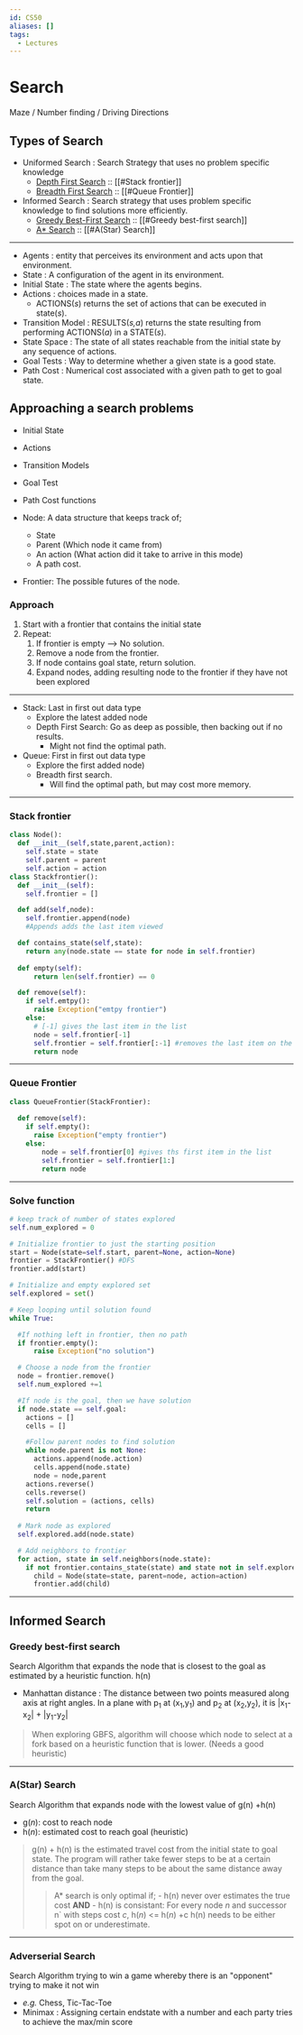 ```yaml
---
id: CS50
aliases: []
tags:
  - Lectures
---
```

# Search

Maze / Number finding / Driving Directions

## Types of Search
- Uniformed Search
  : Search Strategy that uses no problem specific knowledge
    - [Depth First Search](#stack-frontier)  :: [[#Stack frontier]]
    - [Breadth First Search](#queue-frontier) :: [[#Queue Frontier]]
- Informed Search
  : Search strategy that uses problem specific knowledge to find solutions more efficiently.
    - [Greedy Best-First Search](#greedy-best-first-search) :: [[#Greedy best-first search]]
    - [A* Search](#a(star)-search) :: [[#A(Star) Search]]
___
- Agents
  : entity that perceives its environment and acts upon that environment.
- State
  : A configuration of the agent in its environment.
- Initial State
  : The state where the agents begins.
- Actions
  : choices made in a state.
    - ACTIONS(*s*) returns the set of actions that can be executed in state(*s*).
- Transition Model
  : RESULTS(*s,a*) returns the state resulting
from performing ACTIONS(*a*) in a STATE(*s*).
- State Space
  : The state of all states reachable from the initial state by any
sequence of actions.
- Goal Tests
  : Way to determine whether a given state is a good state.
- Path Cost
  : Numerical cost associated with a given path to get to goal state.

## Approaching a search problems

- Initial State
- Actions
- Transition Models
- Goal Test
- Path Cost functions

- Node: A data structure that keeps track of;
  - State
  - Parent (Which node it came from)
  - An action (What action did it take to arrive in this mode)
  - A path cost.

- Frontier: The possible futures of the node.

### Approach

1. Start with a frontier that contains the initial state
2. Repeat:
    1. If frontier is empty --> No solution.
    2. Remove a node from the frontier.
    3. If node contains goal state, return solution.
    4. Expand nodes, adding resulting node to the frontier if they have not
       been explored

___

- Stack: Last in first out data type
  - Explore the latest added node
  - Depth First Search: Go as deep as possible, then backing out if no results.
    - Might not find the optimal path.
- Queue: First in first out data type
  - Explore the first added node)
  - Breadth first search.
    - Will find the optimal path, but may cost more memory.

___

### Stack frontier

```python
class Node():
  def __init__(self,state,parent,action):
    self.state = state
    self.parent = parent
    self.action = action
class Stackfrontier():
  def __init__(self):
    self.frontier = []

  def add(self,node):
    self.frontier.append(node)
    #Appends adds the last item viewed

  def contains_state(self,state):
    return any(node.state == state for node in self.frontier)
  
  def empty(self):
      return len(self.frontier) == 0

  def remove(self):
    if self.emtpy():
      raise Exception("emtpy frontier")
    else:
      # [-1] gives the last item in the list
      node = self.frontier[-1]
      self.frontier = self.frontier[:-1] #removes the last item on the list
      return node
```

___

### Queue Frontier

```python
class QueueFrontier(StackFrontier):
  
  def remove(self):
    if self.empty():
      raise Exception("empty frontier")
    else:
        node = self.frontier[0] #gives ths first item in the list
        self.frontier = self.frontier[1:]
        return node
```

___

### Solve function

```python
# keep track of number of states explored
self.num_explored = 0

# Initialize frontier to just the starting position
start = Node(state=self.start, parent=None, action=None)
frontier = StackFrontier() #DFS
frontier.add(start)

# Initialize and empty explored set
self.explored = set()

# Keep looping until solution found
while True:

  #If nothing left in frontier, then no path
  if frontier.empty():
      raise Exception("no solution")

  # Choose a node from the frontier
  node = frontier.remove()
  self.num_explored +=1

  #If node is the goal, then we have solution
  if node.state == self.goal:
    actions = []
    cells = []

    #Follow parent nodes to find solution
    while node.parent is not None:
      actions.append(node.action)
      cells.append(node.state)
      node = node,parent
    actions.reverse()
    cells.reverse()
    self.solution = (actions, cells)
    return
  
  # Mark node as explored
  self.explored.add(node.state)

  # Add neighbors to frontier
  for action, state in self.neighbors(node.state):
    if not frontier.contains_state(state) and state not in self.explored:
      child = Node(state=state, parent=node, action=action)
      frontier.add(child)
```
___
## Informed Search


### Greedy best-first search
Search Algorithm that expands the  node that is closest to the goal as estimated by a heuristic function. h(n)
- Manhattan distance
  : The distance between two points measured along axis at right angles. In a plane with p<sub>1</sub> at (x<sub>1</sub>,y<sub>1</sub>) and p<sub>2</sub> at (x<sub>2</sub>,y<sub>2</sub>), it is |x<sub>1</sub>-x<sub>2</sub>| + |y<sub>1</sub>-y<sub>2</sub>|
> When exploring GBFS, algorithm will choose which node to select at a fork based on a heuristic function that is lower.
   (Needs a good heuristic)

___

### A(Star) Search

Search Algorithm that expands node with the lowest value of g(n) +h(n)
- g(*n*): cost to reach node
- h(*n*): estimated cost to reach goal  (heuristic)
> g(n) + h(n) is the estimated travel cost from the initial state to goal state.
 The program will rather take fewer steps to be at a certain distance than take many steps to be about the same distance away from the goal.
>> A* search is only optimal if;
    - h(n) never over estimates the true cost **AND**
    - h(n) is consistant: For every node *n* and successor n` with steps cost *c*, h(*n*) <= h(*n*) +c
  > h(n) needs to be either spot on or underestimate.
___
### Adverserial Search

Search Algorithm trying to win a game whereby there is an "opponent" trying to make it not win
  - *e.g.* Chess, Tic-Tac-Toe
  - Minimax
    : Assigning certain endstate with a number and each party tries to achieve the max/min score
